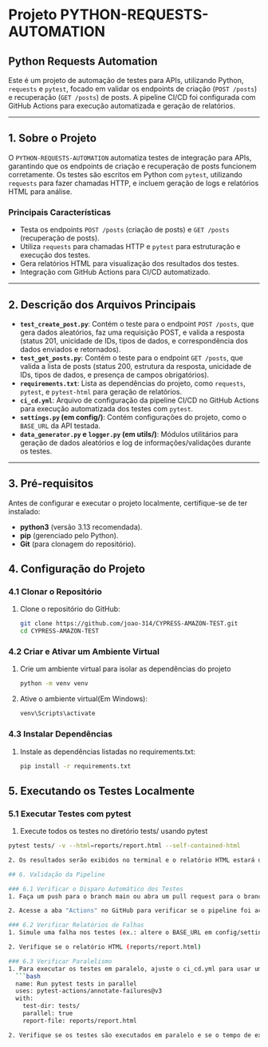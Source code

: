 # Projeto PYTHON-REQUESTS-AUTOMATION

## Python Requests Automation  
Este é um projeto de automação de testes para APIs, utilizando Python, `requests` e `pytest`, focado em validar os endpoints de criação (`POST /posts`) e recuperação (`GET /posts`) de posts. A pipeline CI/CD foi configurada com GitHub Actions para execução automatizada e geração de relatórios.

---

## 1. Sobre o Projeto  
O `PYTHON-REQUESTS-AUTOMATION` automatiza testes de integração para APIs, garantindo que os endpoints de criação e recuperação de posts funcionem corretamente. Os testes são escritos em Python com `pytest`, utilizando `requests` para fazer chamadas HTTP, e incluem geração de logs e relatórios HTML para análise.

### Principais Características  
- Testa os endpoints `POST /posts` (criação de posts) e `GET /posts` (recuperação de posts).  
- Utiliza `requests` para chamadas HTTP e `pytest` para estruturação e execução dos testes.  
- Gera relatórios HTML para visualização dos resultados dos testes.  
- Integração com GitHub Actions para CI/CD automatizado.  

---

## 2. Descrição dos Arquivos Principais  
- **`test_create_post.py`**: Contém o teste para o endpoint `POST /posts`, que gera dados aleatórios, faz uma requisição POST, e valida a resposta (status 201, unicidade de IDs, tipos de dados, e correspondência dos dados enviados e retornados).  
- **`test_get_posts.py`**: Contém o teste para o endpoint `GET /posts`, que valida a lista de posts (status 200, estrutura da resposta, unicidade de IDs, tipos de dados, e presença de campos obrigatórios).  
- **`requirements.txt`**: Lista as dependências do projeto, como `requests`, `pytest`, e `pytest-html` para geração de relatórios.  
- **`ci_cd.yml`**: Arquivo de configuração da pipeline CI/CD no GitHub Actions para execução automatizada dos testes com `pytest`.  
- **`settings.py` (em config/)**: Contém configurações do projeto, como o `BASE_URL` da API testada.  
- **`data_generator.py` e `logger.py` (em utils/)**: Módulos utilitários para geração de dados aleatórios e log de informações/validações durante os testes.  

---

## 3. Pré-requisitos  
Antes de configurar e executar o projeto localmente, certifique-se de ter instalado: 
- **python3** (versão 3.13 recomendada).  
- **pip** (gerenciado pelo Python).  
- **Git** (para clonagem do repositório). 

## 4. Configuração do Projeto  

### 4.1 Clonar o Repositório  
1. Clone o repositório do GitHub:  
   ```bash
   git clone https://github.com/joao-314/CYPRESS-AMAZON-TEST.git
   cd CYPRESS-AMAZON-TEST

### 4.2 Criar e Ativar um Ambiente Virtual
1. Crie um ambiente virtual para isolar as dependências do projeto
   ```bash
   python -m venv venv

2. Ative o ambiente virtual(Em Windows):
   ```bash
   venv\Scripts\activate

### 4.3 Instalar Dependências
1. Instale as dependências listadas no requirements.txt:
   ```bash
   pip install -r requirements.txt

## 5. Executando os Testes Localmente

### 5.1 Executar Testes com pytest
1. Execute todos os testes no diretório tests/ usando pytest
  ```bash
  pytest tests/ -v --html=reports/report.html --self-contained-html

2. Os resultados serão exibidos no terminal e o relatório HTML estará disponível em reports/report.html.

## 6. Validação da Pipeline

### 6.1 Verificar o Disparo Automático dos Testes
1. Faça um push para o branch main ou abra um pull request para o branch main.

2. Acesse a aba "Actions" no GitHub para verificar se o pipeline foi acionado automaticamente.

### 6.2 Verificar Relatórios de Falhas
1. Simule uma falha nos testes (ex.: altere o BASE_URL em config/settings.py para um valor inválido ou force um erro, como o comentário #Erro forçado em test_create_post.py).

2. Verifique se o relatório HTML (reports/report.html)

### 6.3 Verificar Paralelismo
1. Para executar os testes em paralelo, ajuste o ci_cd.yml para usar uma ação como pytest-actions/annotate-failures:
    ```bash
    name: Run pytest tests in parallel
    uses: pytest-actions/annotate-failures@v3
    with:
      test-dir: tests/
      parallel: true
      report-file: reports/report.html

2. Verifique se os testes são executados em paralelo e se o tempo de execução é reduzido.
